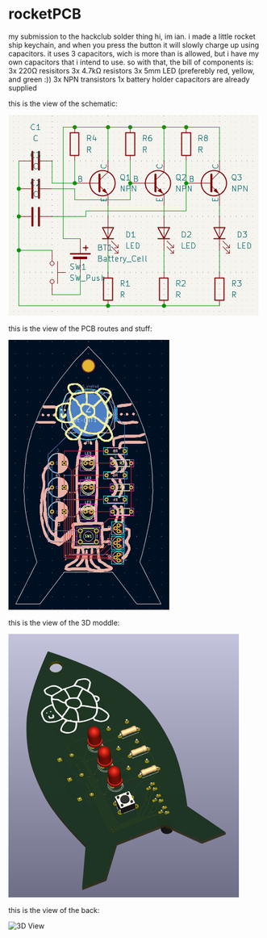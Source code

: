 # rocketPCB
my submission to the hackclub solder thing
hi, im ian. i made a little rocket ship keychain, and when you press the button it will slowly charge up using capacitors. it uses 3 capacitors, wich is more than is allowed, but i have my own capacitors that i intend to use. so with that, the bill of components is:
3x 220Ω resisitors
3x 4.7kΩ resistors
3x 5mm LED (preferebly red, yellow, and green :))
3x NPN transistors
1x battery holder
capacitors are already supplied

this is the view of the schematic:

![Schematic View](/rocketShip/SchematicView.png)

this is the view of the PCB routes and stuff:

![PCB View](/rocketShip/PCBView.png)

this is the view of the 3D moddle:

![3D View](/rocketShip/3DView.png)

this is the view of the back:

![3D View](/rocketShip/Back.png)

